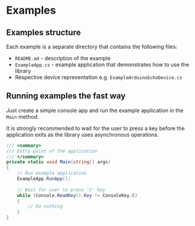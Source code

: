 # Examples
## Examples structure
Each example is a separate directory that contains the following files:
- `README.md` - description of the example
- `ExampleApp.cs` - example application that demonstrates how to use the library
- Respective device representation e.g. `ExampleArduinoEchoDevice.cs`

## Running examples the fast way
Just create a simple console app and run the example application in the `Main` method.

It is strongly recommended to wait for the user to press 
a key before the application exits as the library uses asynchronous operations.
```csharp
/// <summary>
/// Entry point of the application
/// </summary>
private static void Main(string[] args)
{
    // Run example application
    ExampleApp.RunApp();
    
    // Wait for user to press 'C' key
    while (Console.ReadKey().Key != ConsoleKey.C)
    {
        // Do nothing
    }
}
```

